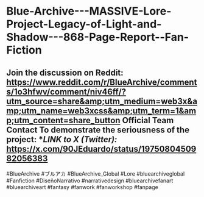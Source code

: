 # Blue-Archive---MASSIVE-Lore-Project-Legacy-of-Light-and-Shadow---868-Page-Report--Fan-Fiction
Join the discussion on Reddit:  https://www.reddit.com/r/BlueArchive/comments/1o3hfwv/comment/niv46ff/?utm_source=share&amp;utm_medium=web3x&amp;utm_name=web3xcss&amp;utm_term=1&amp;utm_content=share_button  Official Team Contact To demonstrate the seriousness of the project:  **LINK to X (Twitter):*   https://x.com/90JEduardo/status/1975080450982056383
--
 #BlueArchive #ブルアカ #BlueArchive_Global #Lore #bluearchiveglobal #Fanfiction #DiseñoNarrativo #narrativedesign #bluearchivefanart #bluearchiveart #fantasy #fanwork #fanworkshop #fanpage

